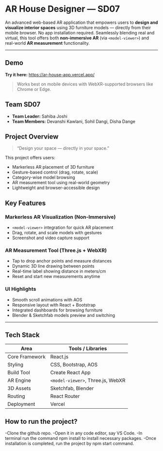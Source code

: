 # AR House Designer — SD07

An advanced web-based AR application that empowers users to **design and visualize interior spaces** using 3D furniture models — directly from their mobile browser. No app installation required. Seamlessly blending real and virtual, this tool offers both **non-immersive AR** (via `<model-viewer>`) and real-world **AR measurement** functionality.

---


## Demo

**Try it here:** https://ar-house-app.vercel.app/
> Works best on mobile devices with WebXR-supported browsers like Chrome or Edge.




##  Team SD07

- **Team Leader:** Sahiba Joshi  
- **Team Members:** Devanshi Kawlani, Sohil Dangi, Disha Dange

##  Project Overview

> “Design your space — directly in your space.”

This project offers users:
- Markerless AR placement of 3D furniture
- Gesture-based control (drag, rotate, scale)
- Category-wise model browsing
- AR measurement tool using real-world geometry
- Lightweight and browser-accessible design

## Key Features

###  Markerless AR Visualization (Non-Immersive)
- `<model-viewer>` integration for quick AR placement
- Drag, rotate, and scale models with gestures
- Screenshot and video capture support

### AR Measurement Tool (Three.js + WebXR)
- Tap to drop anchor points and measure distances
- Dynamic 3D line drawing between points
- Real-time label showing distance in meters/cm
- Reset and start new measurements anytime

### UI Highlights
- Smooth scroll animations with AOS
- Responsive layout with React + Bootstrap
- Integrated dashboards for browsing furniture
- Blender & Sketchfab models preview and switching

---
## Tech Stack


| Area              | Tools / Libraries                       |
|-------------------|------------------------------------------|
| Core Framework | React.js                                 |
| Styling        | CSS, Bootstrap, AOS                      |
|  Build Tool     | Create React App                         |
|  AR Engine      | `<model-viewer>`, Three.js, WebXR        |
|  3D Assets       | Sketchfab, Blender                       |
|  Routing        | React Router                             |
|  Deployment     | Vercel     

## How to run the project?
-Clone the github repo.
-Open it in any code editor, say VS Code.
-In terminal run the command npm install to install necessary packages.
-Once installation is completed, run the project by npm start command.

